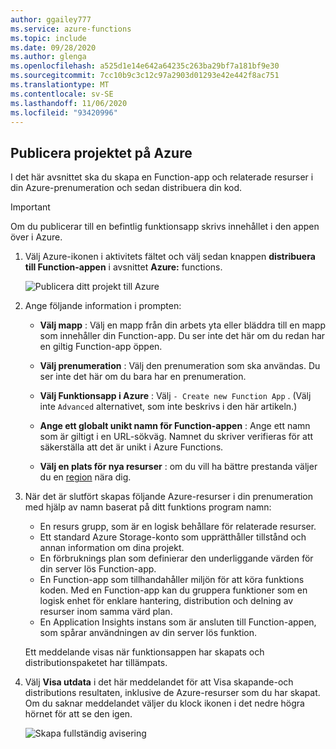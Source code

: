```yaml
---
author: ggailey777
ms.service: azure-functions
ms.topic: include
ms.date: 09/28/2020
ms.author: glenga
ms.openlocfilehash: a525d1e14e642a64235c263ba29bf7a181bf9e30
ms.sourcegitcommit: 7cc10b9c3c12c97a2903d01293e42e442f8ac751
ms.translationtype: MT
ms.contentlocale: sv-SE
ms.lasthandoff: 11/06/2020
ms.locfileid: "93420996"
---
```

## <a name="publish-the-project-to-azure"></a>Publicera projektet på Azure

I det här avsnittet ska du skapa en Function-app och relaterade resurser i din Azure-prenumeration och sedan distribuera din kod.

> [!IMPORTANT]
> Om du publicerar till en befintlig funktionsapp skrivs innehållet i den appen över i Azure.


1. Välj Azure-ikonen i aktivitets fältet och välj sedan knappen **distribuera till Function-appen** i avsnittet **Azure:** functions.

    ![Publicera ditt projekt till Azure](media/functions-publish-project-vscode/function-app-publish-project.png)

1. Ange följande information i prompten:

    - **Välj mapp** : Välj en mapp från din arbets yta eller bläddra till en mapp som innehåller din Function-app. Du ser inte det här om du redan har en giltig Function-app öppen.

    - **Välj prenumeration** : Välj den prenumeration som ska användas. Du ser inte det här om du bara har en prenumeration.

    - **Välj Funktionsapp i Azure** : Välj `- Create new Function App` . (Välj inte `Advanced` alternativet, som inte beskrivs i den här artikeln.)
      
    - **Ange ett globalt unikt namn för Function-appen** : Ange ett namn som är giltigt i en URL-sökväg. Namnet du skriver verifieras för att säkerställa att det är unikt i Azure Functions.
    
    - **Välj en plats för nya resurser** : om du vill ha bättre prestanda väljer du en [region](https://azure.microsoft.com/regions/) nära dig. 
    
1.  När det är slutfört skapas följande Azure-resurser i din prenumeration med hjälp av namn baserat på ditt funktions program namn:
    
    - En resurs grupp, som är en logisk behållare för relaterade resurser.
    - Ett standard Azure Storage-konto som upprätthåller tillstånd och annan information om dina projekt.
    - En förbruknings plan som definierar den underliggande värden för din server lös Function-app. 
    - En Function-app som tillhandahåller miljön för att köra funktions koden. Med en Function-app kan du gruppera funktioner som en logisk enhet för enklare hantering, distribution och delning av resurser inom samma värd plan.
    - En Application Insights instans som är ansluten till Function-appen, som spårar användningen av din server lös funktion.

    Ett meddelande visas när funktionsappen har skapats och distributionspaketet har tillämpats. 
    
1. Välj **Visa utdata** i det här meddelandet för att Visa skapande-och distributions resultaten, inklusive de Azure-resurser som du har skapat. Om du saknar meddelandet väljer du klock ikonen i det nedre högra hörnet för att se den igen.

    ![Skapa fullständig avisering](media/functions-publish-project-vscode/function-create-notifications.png)
